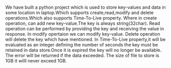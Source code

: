 We have built a python project which is used to store key-values and data in some location in laptop.Which supports create,read,modify and delete operations.Which also supports Time-To-Live property. Where in create operation, can add new key-value.The key is always string(32char).  Read operation can be performed by providing the key and receiving the value in response. In modify opertaion we can modify key-value. Delete operation will delete the key which have mentioned. In Time-To-Live property,it will be evaluated as an integer defining the number of seconds the key must be retained in data store.Once it is expired the key will no longer be available. The error will be returned if the data exceeded. The size of file to store is 1GB it willl never exceed 1GB.

